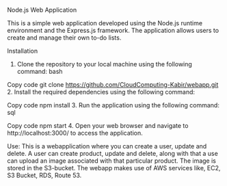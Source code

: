 Node.js Web Application

This is a simple web application developed using the Node.js runtime environment and the Express.js framework. The application allows users to create and manage their own to-do lists.

Installation
1. Clone the repository to your local machine using the following command:
bash

Copy code
git clone https://github.com/CloudComputing-Kabir/webapp.git
2. Install the required dependencies using the following command:

Copy code
npm install
3. Run the application using the following command:
sql

Copy code
npm start
4. Open your web browser and navigate to http://localhost:3000/ to access the application.

Use:
This is a webapplication where you can create a user, update and delete.
A user can create product, update and delete, along with that a use can upload an image associated with that particular product. 
The image is stored in the S3-bucket.
The webapp makes use of AWS services like, EC2, S3 Bucket, RDS, Route 53.
